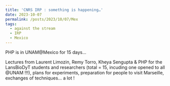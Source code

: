 ```yaml
---
title: 'CNRS IRP : something is happening…'
date: 2023-10-07
permalink: /posts/2023/10/07/Mex
tags:
  - against the stream
  - IRP
  - Mexico
---
```


PHP is in UNAM@Mexico for 15 days...

Lectures from Laurent Limozin, Remy Torro, Kheya Sengupta & PHP for the LansBioDyT students and researchers (total = 15, incuding one opened to all @UNAM !!!), plans for experiments, preparation for people to visit Marseille, exchanges of techniques… a lot !

